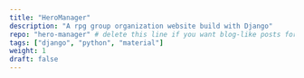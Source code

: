 ```yaml
---
title: "HeroManager"
description: "A rpg group organization website build with Django"
repo: "hero-manager" # delete this line if you want blog-like posts for projects
tags: ["django", "python", "material"]
weight: 1
draft: false
---
```

